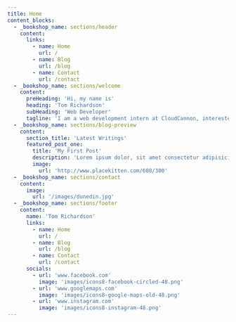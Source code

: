 ```yaml
---
title: Home
content_blocks:
  - _bookshop_name: sections/header
    content:
      links:
        - name: Home
          url: /
        - name: Blog
          url: /blog
        - name: Contact
          url: /contact
  - _bookshop_name: sections/welcome
    content:
      preHeading: 'Hi, my name is'
      heading: 'Tom Richardson'
      subHeading: 'Web Developer'
      tagline: 'I am a web development intern at CloudCannon, interested in using web development in creative ways.'
  - _bookshop_name: sections/blog-preview
    content:
      section_title: 'Latest Writings'
      featured_post_one:
        title: 'My First Post'
        description: 'Lorem ipsum dolor, sit amet consectetur adipisicing elit. Minima rerum tempore ipsam nesciunt eius officiis quae. Dicta temporibus deserunt in!'
        image:
          url: 'http://www.placekitten.com/600/300'
  - _bookshop_name: sections/contact
    content:
      image:
        url: '/images/dunedin.jpg'
  - _bookshop_name: sections/footer
    content:
      name: 'Tom Richardson'
      links:
        - name: Home
          url: /
        - name: Blog
          url: /blog
        - name: Contact
          url: /contact
      socials:
        - url: 'www.facebook.com'
          image: 'images/icons8-facebook-circled-48.png'
        - url: 'www.googlemaps.com'
          image: 'images/icons8-google-maps-old-48.png'
        - url: 'www.instagram.com'
          image: 'images/icons8-instagram-48.png'
---
```

